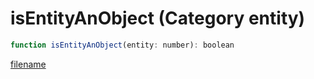 # isEntityAnObject (Category entity)

```js
function isEntityAnObject(entity: number): boolean
```

[filename](isEntityAnObject_m.md ':include')
